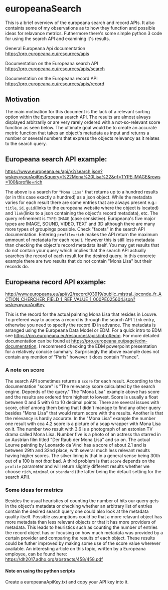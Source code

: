 # europeanaSearch
This is a brief overview of the europeana search and record APIs.
It also containts some of my observations as to how they function and possible ideas for relavance metrics.
Futhermore there's some simple python 3 code for using the search API and examining it's results.

General Europeana Api documentation 
https://pro.europeana.eu/resources/apis

Documentation on the Europeana search API
https://pro.europeana.eu/resources/apis/search

Documentation on the Europeana record API
https://pro.europeana.eu/resources/apis/record

## Motivation
The main motivation for this document is the lack of a relevant sorting option within the Europeana search API. The results are almost always displayed arbitrarily or are very rarely ordered with a not-so-relevant score function as seen below.
The ultimate goal would be to create an accurate metric function that takes an object's metadata as input and returns a number or several numbers that express the objects relevancy as it relates to the search query.

## Europeana search API example:
https://www.europeana.eu/api/v2/search.json?wskey=yourApiKey&query=%22Mona%20Lisa%22&qf=TYPE:IMAGE&rows=100&profile=rich

The above is a search for `"Mona Lisa"` that returns up to a hundred results (or in this case exactly a hundred) as a json object. 
While the metadata varies for each result there are some entries that are always present e.g.: `title`, `id`, `guid`(links to the europeana website where the object is located) and `link`(links to a json containing the object's record metadata), etc.
The query refinement is `TYPE:IMAGE` (case sensistive). Europeana's five major types are IMAGE, SOUND, VIDEO, TEXT and 3D although there are many more types of groupings possible. Check "facets" in the search API documentation.
Entering `profile=rich` makes the API return the maximum ammount of metadata for each result. However this is still less metadata than checking the object's record metadata itself.
You may get results that do not contain your query which implies that the search API actually searches the record of each result for the desired query. In this concrete example there are two results that do not contain "Mona Lisa" but their records do.

## Europeana record API example:
http://www.europeana.eu/api/v2/record/03919/public_mistral_joconde_fr_ACTION_CHERCHER_FIELD_1_REF_VALUE_1_000PE025604.json?wskey=yourApiKey

This is the record for the actual painting Mona Lisa that resides in Louvre. To prefered way to access a record is through the search API `link` entry, otherwise you need to specify the record ID in advance.
The metadata is arranged using the Europeana Data Model or EDM. For a quick intro to EDM see <https://pro.europeana.eu/resources/apis/intro#edm>. For more detailed documentation can be found at https://pro.europeana.eu/page/edm-documentation. I recommend checking the EDM powerpoint presentation for a relatively concise summary.
Surprisingly the above example does not contain any mention of "Paris" however it does contain "France".

### A note on score

The search API sometimes returns a `score` for each result. According to the documentation "score" is "The relevancy score calculated by the search engine. Depends of the query." 
The "Mona Lisa" example above has score and the results are ordered from highest to lowest. Score is usually a float between 0 and 5 with 6 to 10 decimal points. There are several issues with score, chief among them being that I didn't manage to find any other query besides "Mona Lisa" that would return score with the results. 
Another is that the relevancy is hardly accurate. In the "Mona Lisa" example the number one result with cca 4.2 score is a picture of a soap wrapper with Mona Lisa on it. The number two result with 3.6 is a photograph of an estonian TV drama called Mona Lisa.
Number five is a photo of an actress tha starred in an Austrian film titled "Der Raub der Mona Lisa" and so on.
The actual Lourve painting by Leonardo da Vinci has a score of about 2.1 and is between 29th and 32nd place, with several much less relevant results having higher scores. The silver lining is that in a general sense being 30th out of a 100 is not *that* bad.
A third problem is that `score` depends on the `profile` parameter and will return slightly different results whether we choose `rich`, `minimal` or `standard` (the latter being the default setting for the search API).

### Some ideas for metrics

Besides the usual heuristics of counting the number of hits our query gets in the object's metadata or checking whether an arbitrary list of entries contain the desired search query one could also look at the metadata quality itself.
Possible assumptions could be that a more relavant object has more metadata than less relevant objects or that it has more providers of metadata. This leads to heuristics such as counting the number of entries the record object has or focusing on how much metadata was provided by a certain provider and comparing the results of each object.
These results could be futher improved by making some use of the score value wherever available.
An interesting article on this topic, written by a Europeana employee, can be found here: https://dh2017.adho.org/abstracts/458/458.pdf

#### Note on using the python scripts

Create a europeanaApiKey.txt and copy your API key into it.


